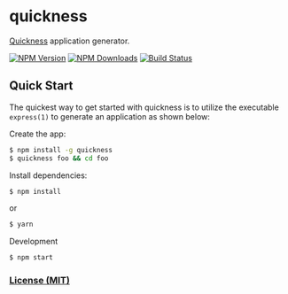 # quickness

[Quickness](https://github.com/danielrohers/quickness-bootstrap) application generator.

[![NPM Version](https://img.shields.io/npm/v/danielrohers/quickness-bootstrap.svg?style=flat)](https://www.npmjs.org/package/quickness)
[![NPM Downloads](https://img.shields.io/npm/dm/quickness.svg?style=flat)](https://www.npmjs.org/package/quickness)
[![Build Status](https://img.shields.io/travis/danielrohers/quickness-bootstrap.svg?style=flat)](https://travis-ci.org/danielrohers/quickness-bootstrap)

## Quick Start

The quickest way to get started with quickness is to utilize the executable `express(1)` to generate an application as shown below:

Create the app:
```bash
$ npm install -g quickness
$ quickness foo && cd foo
```

Install dependencies:
```bash
$ npm install
```
or
```bash
$ yarn
```

Development
```bash
$ npm start
```

### [License (MIT)](LICENSE)
